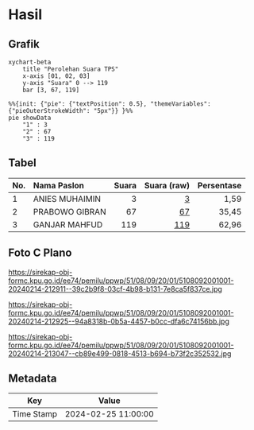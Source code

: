# Hasil

## Grafik

```mermaid
xychart-beta
    title "Perolehan Suara TPS"
    x-axis [01, 02, 03]
    y-axis "Suara" 0 --> 119
    bar [3, 67, 119]
```

```mermaid
%%{init: {"pie": {"textPosition": 0.5}, "themeVariables": {"pieOuterStrokeWidth": "5px"}} }%%
pie showData
    "1" : 3
    "2" : 67
    "3" : 119
```

## Tabel

| No. | Nama Paslon    | Suara | Suara (raw) | Persentase |
|:--- |:-------------- | -----:| -----------:| ----------:|
| 1   | ANIES MUHAIMIN | 3     | [3][p-1]    | 1,59       |
| 2   | PRABOWO GIBRAN | 67    | [67][p-2]   | 35,45      |
| 3   | GANJAR MAHFUD  | 119   | [119][p-3]  | 62,96      |


[p-1]: https://github.com/gigit-pemilu/pemilu-2024-51-bali/blob/main/pilpres/hitung-suara/sub/51-bali/sub/08-buleleng/sub/09-tejakula/sub/2001-sembiran/sub/001-tps/sub/paslon-1.txt
[p-2]: https://github.com/gigit-pemilu/pemilu-2024-51-bali/blob/main/pilpres/hitung-suara/sub/51-bali/sub/08-buleleng/sub/09-tejakula/sub/2001-sembiran/sub/001-tps/sub/paslon-2.txt
[p-3]: https://github.com/gigit-pemilu/pemilu-2024-51-bali/blob/main/pilpres/hitung-suara/sub/51-bali/sub/08-buleleng/sub/09-tejakula/sub/2001-sembiran/sub/001-tps/sub/paslon-3.txt

## Foto C Plano

https://sirekap-obj-formc.kpu.go.id/ee74/pemilu/ppwp/51/08/09/20/01/5108092001001-20240214-212911--39c2b9f8-03cf-4b98-b131-7e8ca5f837ce.jpg

https://sirekap-obj-formc.kpu.go.id/ee74/pemilu/ppwp/51/08/09/20/01/5108092001001-20240214-212925--94a8318b-0b5a-4457-b0cc-dfa6c74156bb.jpg

https://sirekap-obj-formc.kpu.go.id/ee74/pemilu/ppwp/51/08/09/20/01/5108092001001-20240214-213047--cb89e499-0818-4513-b694-b73f2c352532.jpg


## Metadata

| Key        | Value               |
| ---------- | ------------------- |
| Time Stamp | 2024-02-25 11:00:00 |



